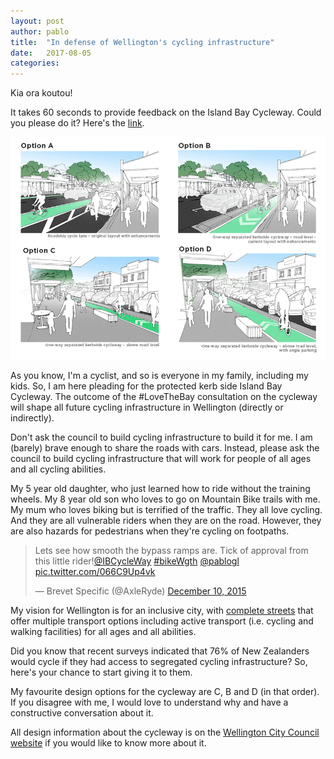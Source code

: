 ```yaml
---
layout: post
author: pablo
title:  "In defense of Wellington's cycling infrastructure"
date:   2017-08-05
categories: 
---
```


Kia ora koutou! 

It takes 60 seconds to provide feedback on the Island Bay Cycleway. Could you please do it? Here's the [link](https://diagram.typeform.com/to/OQkIo0).

![Cycleway Design Options](/assets/ibcycleway-options.png)

As you know, I'm a cyclist, and so is everyone in my family, including my kids. So, I am here pleading for the protected kerb side Island Bay Cycleway. The outcome of the #LoveTheBay consultation on the cycleway will shape all future cycling infrastructure in Wellington (directly or indirectly).

Don't ask the council to build cycling infrastructure to build it for me. I am (barely) brave enough to share the roads with cars. Instead, please ask the council to build cycling infrastructure that will work for people of all ages and all cycling abilities. 

My 5 year old daughter, who just learned how to ride without the training wheels. My 8 year old son who loves to go on Mountain Bike trails with me. My mum who loves biking but is terrified of the traffic. They all love cycling. And they are all vulnerable riders when they are on the road. However, they are also hazards for pedestrians when they're cycling on footpaths.

<blockquote class="twitter-tweet" data-lang="en"><p lang="en" dir="ltr">Lets see how smooth the bypass ramps are. Tick of approval from this little rider!<a href="https://twitter.com/IBCycleWay">@IBCycleWay</a> <a href="https://twitter.com/hashtag/bikeWgth?src=hash">#bikeWgth</a> <a href="https://twitter.com/pablogl">@pablogl</a> <a href="https://t.co/066C9Up4vk">pic.twitter.com/066C9Up4vk</a></p>&mdash; Brevet Specific (@AxleRyde) <a href="https://twitter.com/AxleRyde/status/674819152591192064">December 10, 2015</a></blockquote> <script async src="//platform.twitter.com/widgets.js" charset="utf-8"></script>

My vision for Wellington is for an inclusive city, with [complete streets](https://smartgrowthamerica.org/program/national-complete-streets-coalition/what-are-complete-streets/) that offer multiple transport options including active transport (i.e. cycling and walking facilities) for all ages and all abilities. 

Did you know that recent surveys indicated that 76% of New Zealanders would cycle if they had access to segregated cycling infrastructure? So, here's your chance to start giving it to them. 

My favourite design options for the cycleway are C, B and D (in that order). If you disagree with me, I would love to understand why and have a constructive conversation about it.

All design information about the cycleway is on the [Wellington City Council website](http://wellington.govt.nz/have-your-say/public-inputs/consultations/open/love-the-bay---delivering-on-the-cycleway) if you would like to know more about it.